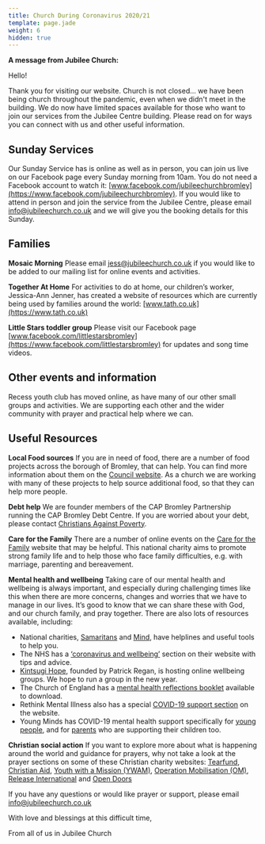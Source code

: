 ```yaml
---
title: Church During Coronavirus 2020/21
template: page.jade
weight: 6
hidden: true
---
```

__A message from Jubilee Church:__ 
 
Hello!  

Thank you for visiting our website. Church is not closed... we have been being church throughout the pandemic, even when we didn't meet in the building.
We do now have limited spaces available for those who want to join our services from the Jubilee Centre building.
Please read on for ways you can connect with us and other useful information. 

## Sunday Services  
Our Sunday Service has is online as well as in person, you can join us live on our Facebook page every Sunday morning from 10am. You do not need a Facebook account to watch it: [www.facebook.com/jubileechurchbromley](https://www.facebook.com/jubileechurchbromley). If you would like to attend in person and join the service from the Jubilee Centre, please email [info@jubileechurch.co.uk](mailto:info@jubileechurch.co.uk) and we will give you the booking details for this Sunday.


## Families
**Mosaic Morning** Please email [jess@jubileechurch.co.uk](mailto:jess@jubileechurch.co.uk) if you would like to be added to our mailing list for online events and activities. 

**Together At Home** For activities to do at home, our children’s worker, Jessica-Ann Jenner, has created a website of resources which are currently being used by families around the world: [www.tath.co.uk](https://www.tath.co.uk)

**Little Stars toddler group** Please visit our Facebook page [www.facebook.com/littlestarsbromley](https://www.facebook.com/littlestarsbromley) for updates and song time videos. 

## Other events and information
Recess youth club has moved online, as have many of our other small groups and activities. We are supporting each other and the wider community with prayer and practical help where we can. 

## Useful Resources
**Local Food sources**
If you are in need of food, there are a number of food projects across the borough of Bromley, that can help. You can find more information about them on the [Council website](https://www.bromley.gov.uk/info/200050/help_for_adults/1432/coronavirus_covid_19_-_accessing_food_and_shopping/2). As a church we are working with many of these projects to help source additional food, so that they can help more people.

**Debt help**
We are founder members of the CAP Bromley Partnership running the CAP Bromley Debt Centre. If you are worried about your debt, please contact [Christians Against Poverty](https://capuk.org/i-want-help).

**Care for the Family**
There are a number of online events on the [Care for the Family](https://www.careforthefamily.org.uk/events/events-online-2) website that may be helpful. This national charity aims to promote strong family life and to help those who face family difficulties, e.g. with marriage, parenting and bereavement.
 
**Mental health and wellbeing**
Taking care of our mental health and wellbeing is always important, and especially during challenging times like this when there are more concerns, changes and worries that we have to manage in our lives. It’s good to know that we can share these with God, and our church family, and pray together. There are also lots of resources available, including:

+ National charities, [Samaritans](https://www.samaritans.org/) and [Mind](https://www.mind.org.uk/), have helplines and useful tools to help you.
+ The NHS has a [‘coronavirus and wellbeing’](https://www.nhs.uk/oneyou/every-mind-matters/) section on their website with tips and advice.
+ [Kintsugi Hope](https://www.kintsugihope.com/events), founded by Patrick Regan, is hosting online wellbeing groups. We hope to run a group in the new year.
+ The Church of England has a [mental health reflections booklet](https://www.churchofengland.org/faith-action/mental-health-resources/supporting-good-mental-health) available to download.
+ Rethink Mental Illness also has a special [COVID-19 support section](https://www.rethink.org/advice-and-information/covid-19-support/) on the website.
+ Young Minds has COVID-19 mental health support specifically for [young people](https://youngminds.org.uk/find-help/looking-after-yourself/coronavirus-and-mental-health/), and for [parents](https://youngminds.org.uk/find-help/for-parents/supporting-your-child-during-the-coronavirus-pandemic/) who are supporting their children too.
  
**Christian social action**
If you want to explore more about what is happening around the world and guidance for prayers, why not take a look at the prayer sections on some of these Christian charity websites: [Tearfund](https://www.tearfund.org/en/about_you/pray/), [Christian Aid](https://www.christianaid.org.uk/pray), [Youth with a Mission (YWAM)](https://ywam.org/get-involved-now/pray/), [Operation Mobilisation (OM)](https://www.uk.om.org/Blogs/stories), [Release International](https://releaseinternational.org/) and [Open Doors](https://www.opendoorsuk.org/resources/churches/)


If you have any questions or would like prayer or support, please email [info@jubileechurch.co.uk](mailto:info@jubileechurch.co.uk) 

 
With love and blessings at this difficult time, 

From all of us in Jubilee Church
